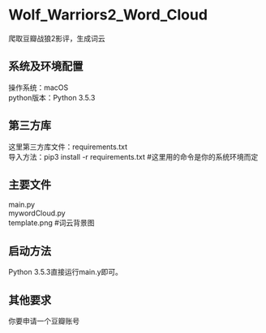 # Wolf_Warriors2_Word_Cloud
爬取豆瓣战狼2影评，生成词云
## 系统及环境配置
操作系统：macOS  
python版本：Python 3.5.3  

## 第三方库
这里第三方库文件：requirements.txt  
导入方法：pip3 install -r requirements.txt #这里用的命令是你的系统环境而定

## 主要文件
main.py  
mywordCloud.py  
template.png  #词云背景图

## 启动方法
Python 3.5.3直接运行main.y即可。

## 其他要求
你要申请一个豆瓣账号
